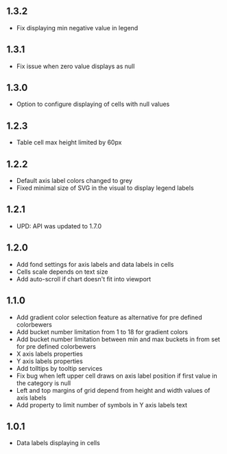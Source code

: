 ## 1.3.2

* Fix displaying min negative value in legend

## 1.3.1

* Fix issue when zero value displays as null

## 1.3.0

* Option to configure displaying of cells with null values

## 1.2.3

* Table cell max height limited by 60px

## 1.2.2

* Default axis label colors changed to grey
* Fixed minimal size of SVG in the visual to display legend labels

## 1.2.1

* UPD: API was updated to 1.7.0

## 1.2.0

* Add fond settings for axis labels and data labels in cells
* Cells scale depends on text size
* Add auto-scroll if chart doesn't fit into viewport

## 1.1.0

* Add gradient color selection feature as alternative for pre defined colorbewers
* Add bucket number limitation from 1 to 18 for gradient colors
* Add bucket number limitation between min and max buckets in from set for pre defined colorbewers
* X axis labels properties
* Y axis labels properties
* Add tolltips by tooltip services
* Fix bug when left upper cell draws on axis label position if first value in the category is null
* Left and top margins of grid depend from height and width values of axis labels
* Add property to limit number of symbols in Y axis labels text

## 1.0.1

* Data labels displaying in cells